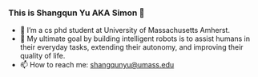 ### This is Shangqun Yu AKA Simon 👋
- 🔭 I’m a cs phd student at University of Massachusetts Amherst.
- 👯 My ultimate goal by building intelligent robots is to assist humans in their everyday tasks, extending their autonomy, and improving their quality of life.
- 📫 How to reach me: shangqunyu@umass.edu

<!--
**ShangqunYu/ShangqunYu** is a ✨ _special_ ✨ repository because its `README.md` (this file) appears on your GitHub profile.


-->

